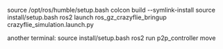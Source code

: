 source /opt/ros/humble/setup.bash
colcon build --symlink-install 
source install/setup.bash
ros2 launch ros_gz_crazyflie_bringup crazyflie_simulation.launch.py


another terminal:
source install/setup.bash
ros2 run p2p_controller move